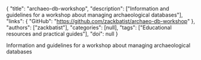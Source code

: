 {
  "title": "archaeo-db-workshop",
  "description": ["Information and guidelines for a workshop about managing archaeological databases"],
  "links": {
    "GitHub": "https://github.com/zackbatist/archaeo-db-workshop"
  },
  "authors": ["zackbatist"],
  "categories": [null],
  "tags": ["Educational resources and practical guides"],
  "doi": null
}

<!-- Generated by csv2md.R – do not edit by hand -->

Information and guidelines for a workshop about managing archaeological databases